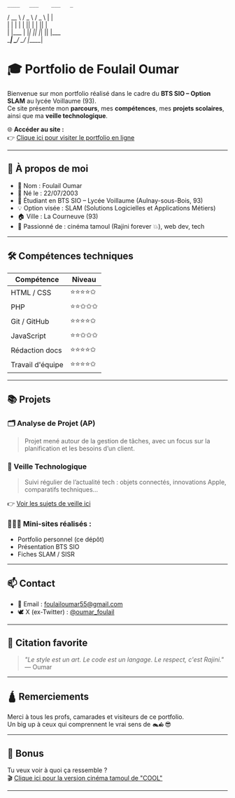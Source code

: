     ____   ___    ___   _       
   / __ \ / _ \  / _ \ | |      
  | |    | | | || | | || |      
  | |___ | |_| || |_| || |___   
   \____| \___/  \___/ |_____|
# 🎓 Portfolio de Foulail Oumar

Bienvenue sur mon portfolio réalisé dans le cadre du **BTS SIO – Option SLAM** au lycée Voillaume (93).  
Ce site présente mon **parcours**, mes **compétences**, mes **projets scolaires**, ainsi que ma **veille technologique**.

🌐 **Accéder au site :**  
👉 [Clique ici pour visiter le portfolio en ligne](https://foulailoumar93.github.io/Portfolio-Version-1/)

---

## 👤 À propos de moi

- 📛 Nom : Foulail Oumar  
- 📆 Né le : 22/07/2003  
- 🏫 Étudiant en BTS SIO – Lycée Voillaume (Aulnay-sous-Bois, 93)  
- 💡 Option visée : SLAM (Solutions Logicielles et Applications Métiers)  
- 🏠 Ville : La Courneuve (93)  
- 🎥 Passionné de : cinéma tamoul (Rajini forever 💥), web dev, tech

---

## 🛠️ Compétences techniques

| Compétence     | Niveau       |
|----------------|--------------|
| HTML / CSS     | ⭐⭐⭐⭐✩       |
| PHP            | ⭐⭐✩✩✩       |
| Git / GitHub   | ⭐⭐⭐⭐✩       |
| JavaScript     | ⭐⭐✩✩✩       |
| Rédaction docs | ⭐⭐⭐⭐✩       |
| Travail d'équipe | ⭐⭐⭐⭐✩     |

---

## 📚 Projets

### 🗂️ Analyse de Projet (AP)
> Projet mené autour de la gestion de tâches, avec un focus sur la planification et les besoins d’un client.

### 🔎 Veille Technologique
> Suivi régulier de l’actualité tech : objets connectés, innovations Apple, comparatifs techniques...

👉 [Voir les sujets de veille ici](https://iphoneaddict.fr)

### 🧑🏾‍💻 Mini-sites réalisés :
- Portfolio personnel (ce dépôt)
- Présentation BTS SIO
- Fiches SLAM / SISR

---

## 📫 Contact

- 📧 Email : [foulailoumar55@gmail.com](mailto:foulailoumar55@gmail.com)
- 🕊️ X (ex-Twitter) : [@oumar_foulail](https://x.com/oumar_foulail)

---

## 🧠 Citation favorite

> *"Le style est un art. Le code est un langage. Le respect, c'est Rajini."*  
> — Oumar

---

## 🛕 Remerciements

Merci à tous les profs, camarades et visiteurs de ce portfolio.  
Un big up à ceux qui comprennent le vrai sens de **கூல்** 😎

---

## 📸 Bonus

Tu veux voir à quoi ça ressemble ?  
🎬 [Clique ici pour la version cinéma tamoul de "COOL"](https://foulailoumar93.github.io/Portfolio-Version-1/assets/banner-cool-tamil.png)

---

